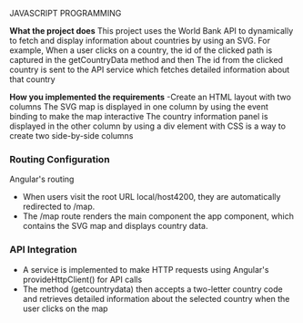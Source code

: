 
JAVASCRIPT PROGRAMMING
<!-- Welcome to JavaScript Programming! 
For specific task instructions and requirements for this assessment, please refer to the course page. -->

<!-- 
1.   Create a README file that contains the configuration details of the project, including both of the following items student Id and angular version: -->


 **What the project does**
This project uses the World Bank API to dynamically to fetch and display information about countries by using an SVG. For example, When a user clicks on a country, the id of the clicked path is captured in the getCountryData method and then The id from the clicked country is sent to the API service which fetches detailed information about that country

**How you implemented the requirements**
-Create an HTML layout with two columns 
The SVG map is displayed in one column by using the event binding to make the map interactive
The country information panel is displayed in the other column by using a div element with CSS is a way to create two side-by-side columns

### Routing Configuration
Angular's routing 

- When users visit the root URL local/host4200, they are automatically redirected to /map.
- The /map route renders the main component the app component, which contains the SVG map and displays country data.


### API Integration 
- A service  is implemented to make HTTP requests using Angular's  provideHttpClient() for API calls
- The method (getcountrydata) then accepts a two-letter country code and retrieves detailed information about the selected country when the user clicks on the map


